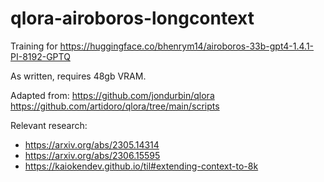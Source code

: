 # qlora-airoboros-longcontext

Training for https://huggingface.co/bhenrym14/airoboros-33b-gpt4-1.4.1-PI-8192-GPTQ

As written, requires 48gb VRAM.

Adapted from:
https://github.com/jondurbin/qlora
https://github.com/artidoro/qlora/tree/main/scripts

Relevant research:
- https://arxiv.org/abs/2305.14314
- https://arxiv.org/abs/2306.15595
- https://kaiokendev.github.io/til#extending-context-to-8k

